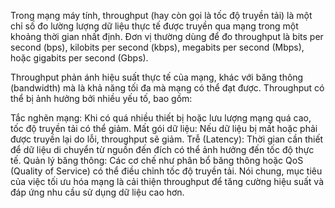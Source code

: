 Trong mạng máy tính, throughput (hay còn gọi là tốc độ truyền tải) là một chỉ số đo lường lượng dữ liệu thực tế được truyền qua mạng trong một khoảng thời gian nhất định. Đơn vị thường dùng để đo throughput là bits per second (bps), kilobits per second (kbps), megabits per second (Mbps), hoặc gigabits per second (Gbps).

Throughput phản ánh hiệu suất thực tế của mạng, khác với băng thông (bandwidth) mà là khả năng tối đa mà mạng có thể đạt được. Throughput có thể bị ảnh hưởng bởi nhiều yếu tố, bao gồm:

Tắc nghẽn mạng: Khi có quá nhiều thiết bị hoặc lưu lượng mạng quá cao, tốc độ truyền tải có thể giảm.
Mất gói dữ liệu: Nếu dữ liệu bị mất hoặc phải được truyền lại do lỗi, throughput sẽ giảm.
Trễ (Latency): Thời gian cần thiết để dữ liệu di chuyển từ nguồn đến đích có thể ảnh hưởng đến tốc độ thực tế.
Quản lý băng thông: Các cơ chế như phân bổ băng thông hoặc QoS (Quality of Service) có thể điều chỉnh tốc độ truyền tải.
Nói chung, mục tiêu của việc tối ưu hóa mạng là cải thiện throughput để tăng cường hiệu suất và đáp ứng nhu cầu sử dụng dữ liệu cao hơn.